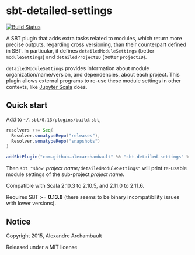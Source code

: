 # sbt-detailed-settings

[![Build Status](https://travis-ci.org/alexarchambault/sbt-detailed-settings.svg?branch=master)](https://travis-ci.org/alexarchambault/sbt-detailed-settings)

A SBT plugin that adds extra tasks related to modules,
which return more precise outputs, regarding cross versioning, than their counterpart defined in SBT.
In particular, it defines `detailedModuleSettings` (better `moduleSettings`)
and `detailedProjectID` (better `projectID`).

`detailedModuleSettings` provides information about module organization/name/version,
and dependencies, about each project.
This plugin allows external programs to re-use these module settings
in other contexts, like [Jupyter Scala](https://github.com/alexarchambault/jupyter-scala) does.

## Quick start

Add to `~/.sbt/0.13/plugins/build.sbt`,
```scala
resolvers ++= Seq(
  Resolver.sonatypeRepo("releases"),
  Resolver.sonatypeRepo("snapshots")
)

addSbtPlugin("com.github.alexarchambault" %% "sbt-detailed-settings" % "0.1.0-SNAPSHOT")
```

Then `sbt "show `*project name*`/detailedModuleSettings"` will print re-usable
module settings of the sub-project *project name*.

Compatible with Scala 2.10.3 to 2.10.5, and 2.11.0 to 2.11.6.

Requires SBT >= **0.13.8** (there seems to be binary incompatibility
issues with lower versions).

## Notice

Copyright 2015, Alexandre Archambault

Released under a MIT license
